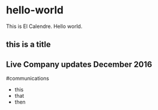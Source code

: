 # hello-world

This is El Calendre. Hello world. 
## this is a title

## Live Company updates December 2016  
#communications
* this
* that 
* then 





